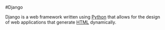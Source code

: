 #Django

Django is a web framework written using [Python](/wiki/Python) that allows for the design of web applications that generate [HTML](/wiki/HTML) dynamically.

